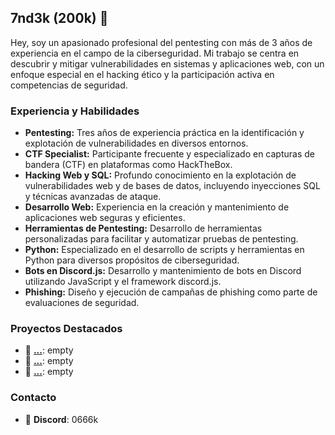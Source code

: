 ## 7nd3k (200k) 🔖

Hey, soy un apasionado profesional del pentesting con más de 3 años de experiencia en el campo de la ciberseguridad. Mi trabajo se centra en descubrir y mitigar vulnerabilidades en sistemas y aplicaciones web, con un enfoque especial en el hacking ético y la participación activa en competencias de seguridad.

### Experiencia y Habilidades

- **Pentesting:** Tres años de experiencia práctica en la identificación y explotación de vulnerabilidades en diversos entornos.
- **CTF Specialist:** Participante frecuente y especializado en capturas de bandera (CTF) en plataformas como HackTheBox.
- **Hacking Web y SQL:** Profundo conocimiento en la explotación de vulnerabilidades web y de bases de datos, incluyendo inyecciones SQL y técnicas avanzadas de ataque.
- **Desarrollo Web:** Experiencia en la creación y mantenimiento de aplicaciones web seguras y eficientes.
- **Herramientas de Pentesting:** Desarrollo de herramientas personalizadas para facilitar y automatizar pruebas de pentesting.
- **Python:** Especializado en el desarrollo de scripts y herramientas en Python para diversos propósitos de ciberseguridad.
- **Bots en Discord.js:** Desarrollo y mantenimiento de bots en Discord utilizando JavaScript y el framework discord.js.
- **Phishing:** Diseño y ejecución de campañas de phishing como parte de evaluaciones de seguridad.

### Proyectos Destacados

- 📡 **[...](#)**: empty
- 🔭 **[...](#)**: empty
- 📀 **[...](#)**: empty

### Contacto

- 📩 **Discord**: 0666k

